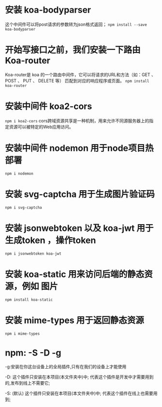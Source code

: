 # 安装 koa-bodyparser
这个中间件可以将post请求的参数转为json格式返回；
`npm install --save koa-bodyparser`

# 开始写接口之前，我们安装一下路由 Koa-router
Koa-router是 koa 的一个路由中间件，它可以将请求的URL和方法（如：GET 、 POST 、 PUT 、 DELETE 等） 匹配到对应的响应程序或页面。
`npm install koa-router`

# 安装中间件 koa2-cors
`npm i koa2-cors`
cors跨域资源共享是一种机制，用来允许不同源服务器上的指定资源可以被特定的Web应用访问。

# 安装中间件 nodemon 用于node项目热部署

`npm i nodemon ` 

# 安装 svg-captcha 用于生成图片验证码

`npm i svg-captcha`

# 安装 jsonwebtoken 以及 koa-jwt 用于生成token ，操作token

`npm i jsonwebtoken koa-jwt`

# 安装 koa-static 用来访问后端的静态资源，例如 图片
`npm install koa-static`

# 安装 mime-types 用于返回静态资源
`npm i mime-types`

# npm: -S -D -g
-g:安装在你这台设备上的全局插件,只有在我们的设备上才能使用

-D:
这个插件只安装在本项目(本文件夹中)中;
代表这个插件是开发中才需要用到的,发布到线上不需要它;

-S: (默认)
这个插件只安装在本项目(本文件夹中)中;
代表这个插件在线上也需要用到;
